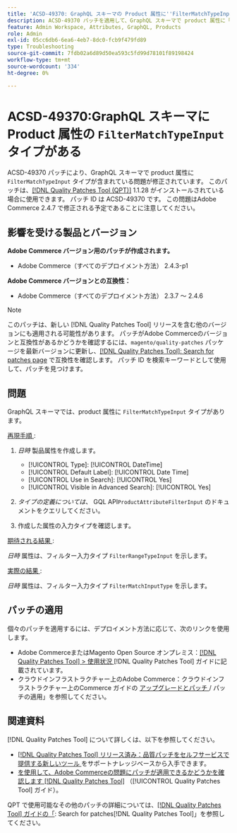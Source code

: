 ```yaml
---
title: 'ACSD-49370: GraphQL スキーマの Product 属性に''FilterMatchTypeInput''型があります'
description: ACSD-49370 パッチを適用して、GraphQL スキーマで product 属性に「FilterMatchTypeInput」タイプが含まれているAdobe Commerceの問題を修正してください。
feature: Admin Workspace, Attributes, GraphQL, Products
role: Admin
exl-id: 05cc6db6-6ea6-4eb7-8dc0-fcb9f479fd89
type: Troubleshooting
source-git-commit: 7fdb02a6d89d50ea593c5fd99d78101f89198424
workflow-type: tm+mt
source-wordcount: '334'
ht-degree: 0%

---
```


# ACSD-49370:GraphQL スキーマに Product 属性の `FilterMatchTypeInput` タイプがある

ACSD-49370 パッチにより、GraphQL スキーマで product 属性に `FilterMatchTypeInput` タイプが含まれている問題が修正されています。 このパッチは、[[!DNL Quality Patches Tool (QPT)]](https://experienceleague.adobe.com/en/docs/commerce-operations/tools/quality-patches-tool/quality-patches-tool-to-self-serve-quality-patches) 1.1.28 がインストールされている場合に使用できます。 パッチ ID は ACSD-49370 です。 この問題はAdobe Commerce 2.4.7 で修正される予定であることに注意してください。

## 影響を受ける製品とバージョン

**Adobe Commerce バージョン用のパッチが作成されます。**

* Adobe Commerce（すべてのデプロイメント方法） 2.4.3-p1

**Adobe Commerce バージョンとの互換性：**

* Adobe Commerce（すべてのデプロイメント方法） 2.3.7 ～ 2.4.6

>[!NOTE]
>
>このパッチは、新しい [!DNL Quality Patches Tool] リリースを含む他のバージョンにも適用される可能性があります。 パッチがAdobe Commerceのバージョンと互換性があるかどうかを確認するには、`magento/quality-patches` パッケージを最新バージョンに更新し、[[!DNL Quality Patches Tool]: Search for patches page](https://experienceleague.adobe.com/tools/commerce-quality-patches/index.html) で互換性を確認します。 パッチ ID を検索キーワードとして使用して、パッチを見つけます。

## 問題

GraphQL スキーマでは、product 属性に `FilterMatchTypeInput` タイプがあります。

<u> 再現手順 </u>:

1. *日時* 製品属性を作成します。

   * [!UICONTROL Type]: [!UICONTROL DateTime]
   * [!UICONTROL Default Label]: [!UICONTROL Date Time]
   * [!UICONTROL Use in Search]: [!UICONTROL Yes]
   * [!UICONTROL Visible in Advanced Search]: [!UICONTROL Yes]

1. *タイプの定義については、* GQL API`ProductAttributeFilterInput` のドキュメントをクエリしてください。
1. 作成した属性の入力タイプを確認します。

<u> 期待される結果 </u>:

*日時* 属性は、フィルター入力タイプ `FilterRangeTypeInput` を示します。

<u> 実際の結果 </u>:

*日時* 属性は、フィルター入力タイプ `FilterMatchInputType` を示します。

## パッチの適用

個々のパッチを適用するには、デプロイメント方法に応じて、次のリンクを使用します。

* Adobe CommerceまたはMagento Open Source オンプレミス：[[!DNL Quality Patches Tool] > 使用状況 ](/help/tools/quality-patches-tool/usage.md) [!DNL Quality Patches Tool] ガイドに記載されています。
* クラウドインフラストラクチャー上のAdobe Commerce：クラウドインフラストラクチャー上のCommerce ガイドの [ アップグレードとパッチ ](https://experienceleague.adobe.com/docs/commerce-cloud-service/user-guide/develop/upgrade/apply-patches.html)/ パッチの適用」を参照してください。

## 関連資料

[!DNL Quality Patches Tool] について詳しくは、以下を参照してください。

* [[!DNL Quality Patches Tool]  リリース済み：品質パッチをセルフサービスで提供する新しいツール ](https://experienceleague.adobe.com/en/docs/commerce-operations/tools/quality-patches-tool/quality-patches-tool-to-self-serve-quality-patches) をサポートナレッジベースから入手できます。
* [ を使用して、Adobe Commerceの問題にパッチが適用できるかどうかを確認します  [!DNL Quality Patches Tool]](/help/tools/quality-patches-tool/patches-available-in-qpt/check-patch-for-magento-issue-with-magento-quality-patches.md) （[!UICONTROL Quality Patches Tool] ガイド）。


QPT で使用可能なその他のパッチの詳細については、[[!DNL Quality Patches Tool] ガイドの「](https://experienceleague.adobe.com/tools/commerce-quality-patches/index.html): Search for patches[!DNL Quality Patches Tool]」を参照してください。
